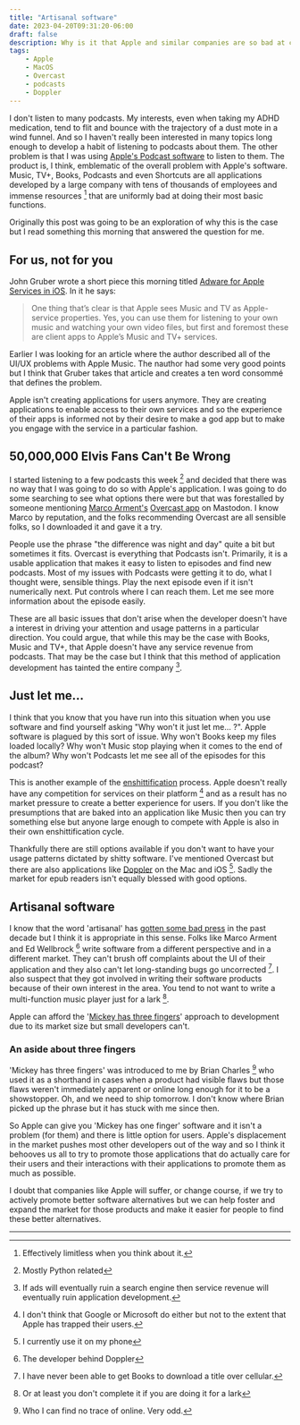 ```yaml
---
title: "Artisanal software"
date: 2023-04-20T09:31:20-06:00
draft: false
description: Why is it that Apple and similar companies are so bad at creating software?
tags:
    - Apple
    - MacOS
    - Overcast
    - podcasts
    - Doppler
---
```


I don't listen to many podcasts. My interests, even when taking my ADHD medication, tend to flit and bounce with the trajectory of a dust mote in a wind funnel. And so I haven't really been interested in many topics long enough to develop a habit of listening to podcasts about them. The other problem is that I was using [Apple's Podcast software](https://www.apple.com/apple-podcasts/) to listen to them. The product is, I think, emblematic of the overall problem with Apple's software. Music, TV+, Books, Podcasts and even Shortcuts are all applications developed by a large company with tens of thousands of employees and immense resources [^1] that are uniformly bad at doing their most basic functions. 

Originally this post was going to be an exploration of why this is the case but I read something this morning that answered the question for me. 

## For us, not for you

John Gruber wrote a short piece this morning titled [Adware for Apple Services in iOS](https://daringfireball.net/2023/04/ios_adware). In it he says:

> One thing that’s clear is that Apple sees Music and TV as Apple-service properties. Yes, you can use them for listening to your own music and watching your own video files, but first and foremost these are client apps to Apple’s Music and TV+ services. 

Earlier I was looking for an article where the author described all of the UI/UX problems with Apple Music. The nauthor had some very good points but I think that Gruber takes that article and creates a ten word consommé  that defines the problem. 

Apple isn't creating applications for users anymore. They are creating applications to enable access to their own services and so the experience of their apps is informed not by their desire to make a god app but to make you engage with the service in a particular fashion.

## 50,000,000 Elvis Fans Can't Be Wrong

I started listening to a few podcasts this week [^2] and decided that there was no way that I was going to do so with Apple's application. I was going to do some searching to see what options there were but that was forestalled by someone mentioning [Marco Arment's](https://mastodon.social/@marcoarment) [Overcast app](https://overcast.fm) on Mastodon. I know Marco by reputation, and the folks recommending Overcast are all sensible folks, so I downloaded it and gave it a try. 

People use the phrase "the difference was night and day" quite a bit but sometimes it fits. Overcast is everything that Podcasts isn't. Primarily, it is a usable application that makes it easy to listen to episodes and find new podcasts. Most of my issues with Podcasts were getting it to do, what I thought were, sensible things. Play the next episode even if it isn't numerically next. Put controls where I can reach them. Let me see more information about the episode easily. 

These are all basic issues that don't arise when the developer doesn't have a interest in driving your attention and usage patterns in a particular direction. You could argue, that while this may be the case with Books, Music and TV+, that Apple doesn't have any service revenue from podcasts. That may be the case but I think that this method of application development has tainted the entire company [^3]. 

## Just let me...

I think that you know that you have run into this situation when you use software and find yourself asking "Why won't it just let me... ?". Apple software is plagued by this sort of issue. Why won't Books keep my files loaded locally? Why won't Music stop playing when it comes to the end of the album? Why won't Podcasts let me see all of the episodes for this podcast?

This is another example of the [enshittification](https://doctorow.medium.com/tiktoks-enshittification-bb3f5df91979) process. Apple doesn't really have any competition for services on their platform [^4] and as a result has no market pressure to create a better experience for users. If you don't like the presumptions that are baked into an application like Music then you can try something else but anyone large enough to compete with Apple is also in their own enshittification cycle. 

Thankfully there are still options available if you don't want to have your usage patterns dictated by shitty software. I've mentioned Overcast but there are also applications like [Doppler](https://brushedtype.co/doppler/) on the Mac and iOS [^5].  Sadly the market for epub readers isn't equally blessed with good options.

## Artisanal software

I know that the word 'artisanal' has [gotten some bad press](http://artisanalpencilsharpening.com) in the past decade but I think it is appropriate in this sense. Folks like Marco Arment and Ed Wellbrock [^6] write software from a different perspective and in a different market. They can't brush off complaints about the UI of their application and they also can't let long-standing bugs go uncorrected [^7]. I also suspect that they got involved in writing their software products because of their own interest in the area. You tend to not want to write a multi-function music player just for a lark [^8].

Apple can afford the '[Mickey has three fingers](https://en.wikipedia.org/wiki/Mickey_Mouse#Design)' approach to development due to its market size but small developers can't. 

### An aside about three fingers

'Mickey has three fingers' was introduced to me by Brian Charles [^9] who used it as a shorthand in cases when a product had visible flaws but those flaws weren't immediately apparent or online long enough for it to be a showstopper. Oh, and we need to ship tomorrow. I don't know where Brian picked up the phrase but it has stuck with me since then.

So Apple can give you 'Mickey has one finger' software and it isn't a problem (for them) and there is little option for users. Apple's displacement in the market pushes most other developers out of the way and so I think it behooves us all to try to promote those applications that do actually care for their users and their interactions with their applications to promote them as much as possible. 

I doubt that companies like Apple will suffer, or change course, if we try to actively promote better software alternatives but we can help foster and expand the market for those products and make it easier for people to find these better alternatives. 

--- 

[^1]: Effectively limitless when you think about it.
[^2]: Mostly Python related
[^3]: If ads will eventually ruin a search engine then service revenue will eventually ruin application development. 
[^4]: I don't think that Google or Microsoft do either but not to the extent that Apple has trapped their users.
[^5]: I currently use it on my phone
[^6]: The developer behind Doppler
[^7]: I have never been able to get Books to download a title over cellular.
[^8]: Or at least you don't complete it if you are doing it for a lark
[^9]: Who I can find no trace of online. Very odd.